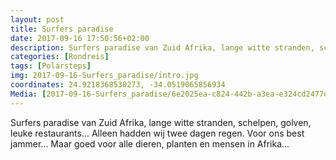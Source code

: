 ```yaml
---
layout: post
title: Surfers paradise
date: 2017-09-16 17:50:56+02:00
description: Surfers paradise van Zuid Afrika, lange witte stranden, schelpen, golven, leuke restaurants... Alleen hadden wij twee dagen regen. Voor ons best jammer... Maar goed voor alle dieren, planten en mensen in Afrika... 
categories: [Rondreis]
tags: [Polarsteps]
img: 2017-09-16-Surfers_paradise/intro.jpg
coordinates: 24.9218368530273, -34.0519065856934
Media: [2017-09-16-Surfers_paradise/6e2025ea-c824-442b-a3ea-e324cd2477d8_large_image.jpg, 2017-09-16-Surfers_paradise/03b1dd60-427a-437a-814f-d192535a2c4d_large_image.jpg, 2017-09-16-Surfers_paradise/bb0a82fe-e67b-4402-a9aa-59c9e6ab19a6_large_image.jpg, 2017-09-16-Surfers_paradise/e1b07309-e779-4c80-9f23-0154d1292f6f_large_image.jpg, 2017-09-16-Surfers_paradise/ac2f1365-f9d7-4656-8443-0c2b4d0f009b_large_image.jpg, 2017-09-16-Surfers_paradise/ca45c883-6a6a-434f-8581-be0524e553be_large_image.jpg, 2017-09-16-Surfers_paradise/6adb956e-b656-4ba0-965e-ff1d73e11d64_large_image.jpg, 2017-09-16-Surfers_paradise/f4aae2f1-2440-4d57-a2fb-8a525d2b1567_large_image.jpg, 2017-09-16-Surfers_paradise/75d44737-a164-44be-a6f4-99de4e550e2f_large_image.jpg]
---
```

Surfers paradise van Zuid Afrika, lange witte stranden, schelpen, golven, leuke restaurants... Alleen hadden wij twee dagen regen. Voor ons best jammer... Maar goed voor alle dieren, planten en mensen in Afrika... 